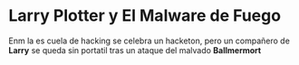 # Larry Plotter y El Malware de Fuego


Enm la es cuela de hacking se celebra un hacketon, pero
un compañero de **Larry** se queda sin portatil tras
un ataque del malvado **Ballmermort**
